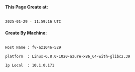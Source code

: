 
   
#### This Page Create at:

```bash

2025-01-29 - 11:59:16 UTC

```

#### Create By Machine:

```bash

Host Name : fv-az1046-529

platform  : Linux-6.8.0-1020-azure-x86_64-with-glibc2.39

Ip Local  : 10.1.0.171

```

